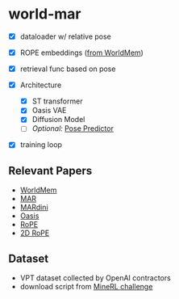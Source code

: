 # world-mar

- [x] dataloader w/ relative pose
- [x] ROPE embeddings ([from WorldMem](https://github.com/xizaoqu/WorldMem/blob/main/algorithms/worldmem/models/rotary_embedding_torch.py))
- [x] retrieval func based on pose
- [x] Architecture
    - [x] ST transformer
    - [x] Oasis VAE
    - [x] Diffusion Model
    - [ ] _Optional:_ [Pose Predictor](https://github.com/xizaoqu/WorldMem/blob/main/algorithms/worldmem/models/pose_prediction.py)
- [x] training loop


## Relevant Papers
- [WorldMem](https://www.arxiv.org/pdf/2504.12369)
- [MAR](https://arxiv.org/pdf/2406.11838)
- [MARdini](https://arxiv.org/pdf/2410.20280)
- [Oasis](https://oasis-model.github.io/)
- [RoPE](https://arxiv.org/pdf/2104.09864)
- [2D RoPE](https://arxiv.org/pdf/2403.13298)

## Dataset
- VPT dataset collected by OpenAI contractors
- download script from [MineRL challenge](https://github.com/minerllabs/basalt-2022-behavioural-cloning-baseline)

